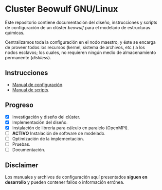 # Cluster Beowulf GNU/Linux

Este repositorio contiene documentación del diseño, instrucciones y scripts de configuración de un clúster *beowulf* para el modelado de estructuras químicas.

Centralizamos toda la configuración en el nodo maestro, y éste se encarga de proveer todos los recursos (kernel, sistema de archivos, etc.) a los nodos esclavos; los cuales, no requieren ningún medio de almacenamiento permanente (*diskless*).

## Instrucciones

- [Manual de configuración](docs/manual/manual.md).
- [Manual de scripts](docs/manual/scripts.md).

## Progreso

- [x] Investigación y diseño del clúster.
- [x] Implementación del diseño.
- [x] Instalación de librería para cálculo en paralelo (OpenMPI).
- [ ] **ACTIVO** Instalación de software de modelado.
- [ ] Optimización de la implementación.
- [ ] Pruebas.
- [ ] Documentación.

## Disclaimer

Los manuales y archivos de configuración aquí presentados **siguen en desarrollo** y pueden contener fallos o información errónea.
